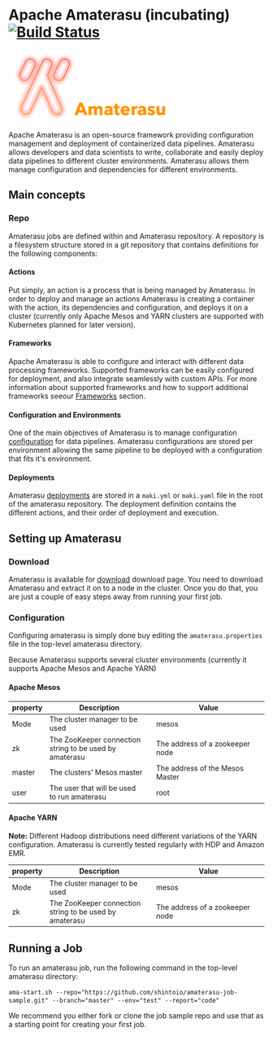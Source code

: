 <!--
  ~ Licensed to the Apache Software Foundation (ASF) under one or more
  ~ contributor license agreements.  See the NOTICE file distributed with
  ~ this work for additional information regarding copyright ownership.
  ~ The ASF licenses this file to You under the Apache License, Version 2.0
  ~ (the "License"); you may not use this file except in compliance with
  ~ the License.  You may obtain a copy of the License at
  ~
  ~      http://www.apache.org/licenses/LICENSE-2.0
  ~
  ~ Unless required by applicable law or agreed to in writing, software
  ~ distributed under the License is distributed on an "AS IS" BASIS,
  ~ WITHOUT WARRANTIES OR CONDITIONS OF ANY KIND, either express or implied.
  ~ See the License for the specific language governing permissions and
  ~ limitations under the License.
  -->

# Apache Amaterasu (incubating) [![Build Status](https://travis-ci.org/apache/incubator-amaterasu.svg?branch=master)](https://travis-ci.org/apache/incubator-amaterasu)

![Apache Amaterasu](images/amaterasu-logo-web.png)                                                        

Apache Amaterasu is an open-source framework providing configuration management and deployment of containerized data pipelines. Amaterasu allows developers and data scientists to write, collaborate and easily deploy data pipelines to different cluster environments. Amaterasu allows them manage configuration and dependencies for different environments.

## Main concepts

### Repo

Amaterasu jobs are defined within and Amaterasu repository. A repository is a filesystem structure stored in a git repository that contains definitions for the following components: 
 
#### Actions

Put simply, an action is a process that is being managed by Amaterasu. In order to deploy and manage an actions Amaterasu is creating a container with the action, its dependencies and configuration, and deploys it on a cluster (currently only Apache Mesos and YARN clusters are supported with Kubernetes planned for later version).

#### Frameworks

Apache Amaterasu is able to configure and interact with different data processing frameworks. Supported frameworks can be easily configured for deployment, and also integrate seamlessly with custom APIs. 
For more information about supported frameworks and how to support additional frameworks seeour  [Frameworks](frameworks/) section.

#### Configuration and Environments  

One of the main objectives of Amaterasu is to manage configuration [configuration](config/) for data pipelines. Amaterasu configurations are stored per environment allowing the same pipeline to be deployed with a configuration that fits it's environment.

#### Deployments

Amaterasu [deployments](deployments/) are stored in a `maki.yml` or `maki.yaml` file in the root of the amaterasu repository. The deployment definition contains the different actions, and their order of deployment and execution.

## Setting up Amaterasu  

### Download

Amaterasu is available for [download](http://amaterasu.incubator.apache.org/downloads.html) download page.
You need to download Amaterasu and extract it on to a node in the cluster. Once you do that, you are just a couple of easy steps away from running your first job.

### Configuration

Configuring amaterasu is simply done buy editing the `amaterasu.properties` file in the top-level amaterasu directory. 

Because Amaterasu supports several cluster environments (currently it supports Apache Mesos and Apache YARN) 

#### Apache Mesos

| property   | Description                    | Value          |
| ---------- | ------------------------------ | -------------- |
| Mode       | The cluster manager to be used | mesos          |
| zk         | The ZooKeeper connection<br> string to be used by<br> amaterasu | The address of a zookeeper node  |
| master     | The clusters' Mesos master | The address of the Mesos Master    |
| user       | The user that will be used<br> to run amaterasu | root          |

#### Apache YARN

**Note:**  Different Hadoop distributions need different variations of the YARN configuration. Amaterasu is currently tested regularly with HDP and Amazon EMR. 


| property   | Description                    | Value          |
| ---------- | ------------------------------ | -------------- |
| Mode       | The cluster manager to be used | mesos          |
| zk         | The ZooKeeper connection<br> string to be used by<br> amaterasu | The address of a zookeeper node  |


## Running a Job

To run an amaterasu job, run the following command in the top-level amaterasu directory:

```
ama-start.sh --repo="https://github.com/shintoio/amaterasu-job-sample.git" --branch="master" --env="test" --report="code" 
```

We recommend you either fork or clone the job sample repo and use that as a starting point for creating your first job.